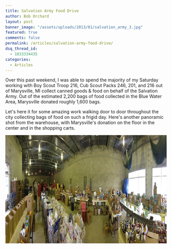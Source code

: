 ```yaml
---
title: Salvation Army Food Drive
author: Bob Orchard
layout: post
banner_image: "/assets/uploads/2013/01/salvation_army_3.jpg"
featured: true
comments: false
permalink: /articles/salvation-army-food-drive/
dsq_thread_id:
  - 1033334435
categories:
  - Articles
---
```

Over this past weekend, I was able to spend the majority of my Saturday working with Boy Scout Troop 216, Cub Scout Packs 246, 201, and 216 out of Marysville, MI collect canned goods & food on behalf of the Salvation Army. Out of the estimated 2,200 bags of food collected in the Blue Water Area, Marysville donated roughly 1,600 bags.<!--more-->

Let's here it for some amazing work walking door to door throughout the city collecting bags of food on such a frigid day. Here's another panoramic shot from the warehouse, with Marysville's donation on the floor in the center and in the shopping carts.

<img class="alignnone size-full wp-image-250" alt="salvation_army_3" src="/assets/uploads/2013/01/salvation_army_3.jpg" width="1500" height="338" />